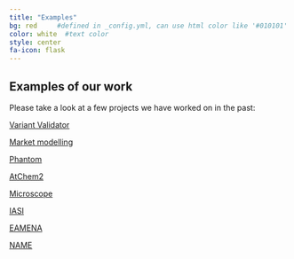 ```yaml
---
title: "Examples"
bg: red     #defined in _config.yml, can use html color like '#010101'
color: white  #text color
style: center
fa-icon: flask
---
```


## Examples of our work
Please take a look at a few projects we have worked on in the past:

[Variant Validator]()

[Market modelling]()

[Phantom]()

[AtChem2]()

[Microscope]()

[IASI]()

[EAMENA]()

[NAME]()

